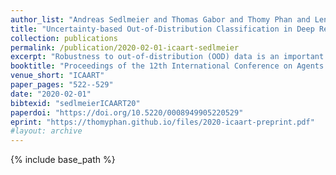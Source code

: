 ```yaml
---
author_list: "Andreas Sedlmeier and Thomas Gabor and Thomy Phan and Lenz Belzner and Claudia Linnhoff-Popien"
title: "Uncertainty-based Out-of-Distribution Classification in Deep Reinforcement Learning"
collection: publications
permalink: /publication/2020-02-01-icaart-sedlmeier
excerpt: "Robustness to out-of-distribution (OOD) data is an important goal in building reliable machine learning systems. Especially in autonomous systems, wrong predictions for OOD inputs can cause safety critical situations. As a first step towards a solution, we consider the problem of detecting such data in a value-based deep reinforcement learning (RL) setting. Modelling this problem as a one-class classification problem, we propose a framework for uncertainty-based OOD classification: UBOOD. It is based on the effect that an agent's epistemic uncertainty is reduced for situations encountered during training (in-distribution), and thus lower than for unencountered (OOD) situations. Being agnostic towards the approach used for estimating epistemic uncertainty, combinations with different uncertainty estimation methods, e.g. approximate Bayesian inference methods or ensembling techniques are possible. We further present a first viable solution for calculating a dynamic classification threshold, based on the uncertainty distribution of the training data. Evaluation shows that the framework produces reliable classification results when combined with ensemble-based estimators, while the combination with concrete dropout-based estimators fails to reliably detect OOD situations. In summary, UBOOD presents a viable approach for OOD classification in deep RL settings by leveraging the epistemic uncertainty of the agent's value function."
booktitle: "Proceedings of the 12th International Conference on Agents and Artificial Intelligence"
venue_short: "ICAART"
paper_pages: "522--529"
date: "2020-02-01"
bibtexid: "sedlmeierICAART20"
paperdoi: "https://doi.org/10.5220/0008949905220529"
eprint: "https://thomyphan.github.io/files/2020-icaart-preprint.pdf"
#layout: archive
---
```


{% include base_path %}

